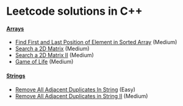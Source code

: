 # Leetcode solutions in C++


#### [Arrays](/ARRAYS)

- [Find First and Last Position of Element in Sorted Array](/ARRAYS/34.md) (Medium)
- [Search a 2D Matrix](/ARRAYS/74.md) (Medium)
- [Search a 2D Matrix II](/ARRAYS/240.md) (Medium)
- [Game of Life](https://leetcode.com/problems/game-of-life/) (Medium)

#### [Strings](/Strings)

- [Remove All Adjacent Duplicates In String](/Strings/1047.md) (Easy)
- [Remove All Adjacent Duplicates in String II](https://leetcode.com/problems/remove-all-adjacent-duplicates-in-string-ii/) (Medium)
